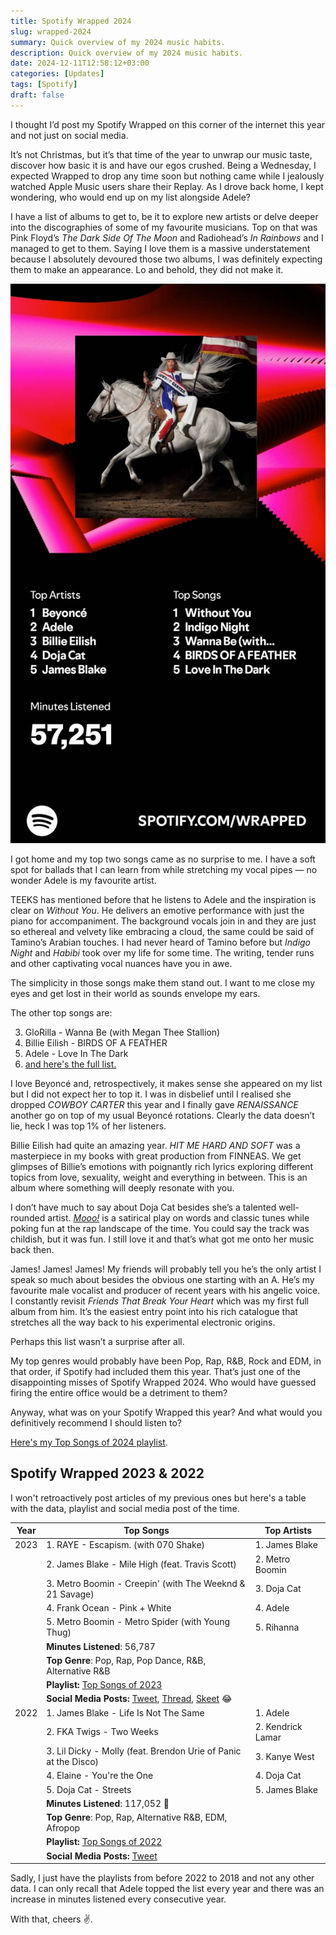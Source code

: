 ```yaml
---
title: Spotify Wrapped 2024
slug: wrapped-2024
summary: Quick overview of my 2024 music habits.
description: Quick overview of my 2024 music habits.
date: 2024-12-11T12:58:12+03:00
categories: [Updates]
tags: [Spotify]
draft: false
---
```


I thought I’d post my Spotify Wrapped on this corner of the internet this year and not just on social media.

It’s not Christmas, but it’s that time of the year to unwrap our music taste, discover how basic it is and have our egos crushed.
Being a Wednesday, I expected Wrapped to drop any time soon but nothing came while I jealously watched Apple Music users share their Replay.
As I drove back home, I kept wondering, who would end up on my list alongside Adele? 

I have a list of albums to get to, be it to explore new artists or delve deeper into the discographies of some of my favourite musicians. 
Top on that was Pink Floyd’s _The Dark Side Of The Moon_ and Radiohead’s _In Rainbows_ and I managed to get to them.
Saying I love them is a massive understatement because I absolutely devoured those two albums, I was definitely expecting them to make an appearance. 
Lo and behold, they did not make it.

![My Spotify Wrapped 2024 summary with my top artists in this order: Beyonce, Adele, Billie Eilish, Doja Cat and James Blake. My top songs are Without You by TEEKS, Indigo Night by Tamino, Wanna Be by GloRilla with Megan Thee Stallion, BIRDS OF A FEATHER by Billie Eilish and Love In The Dark by Adele.](img/wrapped-2024-summary.jpeg "My Spotify Wrapped 2024 Summary")

I got home and my top two songs came as no surprise to me. 
I have a soft spot for ballads that I can learn from while stretching my vocal pipes — no wonder Adele is my favourite artist.

TEEKS has mentioned before that he listens to Adele and the inspiration is clear on _Without You_.
He delivers an emotive performance with just the piano for accompaniment.
The background vocals join in and they are just so ethereal and velvety like embracing a cloud, the same could be said of Tamino’s Arabian touches.
I had never heard of Tamino before but _Indigo Night_ and _Habibi_ took over my life for some time. 
The writing, tender runs and other captivating vocal nuances have you in awe.

The simplicity in those songs make them stand out. 
I want to me close my eyes and get lost in their world as sounds envelope my ears. 

The other top songs are: 

3. GloRilla - Wanna Be (with Megan Thee Stallion)
4. Billie Eilish - BIRDS OF A FEATHER
5. Adele - Love In The Dark
6. [and here's the full list.](https://open.spotify.com/playlist/37i9dQZF1FoK546cZ4ZKkr)

I love Beyoncé and, retrospectively, it makes sense she appeared on my list but I did not expect her to top it.
I was in disbelief until I realised she dropped _COWBOY CARTER_ this year and I finally gave _RENAISSANCE_ another go on top of my usual Beyoncé rotations.
Clearly the data doesn’t lie, heck I was top 1% of her listeners.

Billie Eilish had quite an amazing year. 
_HIT ME HARD AND SOFT_ was a masterpiece in my books with great production from FINNEAS. 
We get glimpses of Billie’s emotions with poignantly rich lyrics exploring different topics from love, sexuality, weight and everything in between.
This is an album where something will deeply resonate with you. 

I don’t have much to say about Doja Cat besides she’s a talented well-rounded artist. 
[_Mooo!_](https://youtu.be/mXnJqYwebF8) is a satirical play on words and classic tunes while poking fun at the rap landscape of the time.
You could say the track was childish, but it was fun.
I still love it and that’s what got me onto her music back then. 

James! James! James!
My friends will probably tell you he’s the only artist I speak so much about besides the obvious one starting with an A.
He’s my favourite male vocalist and producer of recent years with his angelic voice. 
I constantly revisit _Friends That Break Your Heart_ which was my first full album from him. 
It’s the easiest entry point into his rich catalogue that stretches all the way back to his experimental electronic origins. 

Perhaps this list wasn’t a surprise after all. 

My top genres would probably have been Pop, Rap, R&B, Rock and EDM, in that order, if Spotify had included them this year. 
That’s just one of the disappointing misses of Spotify Wrapped 2024.
Who would have guessed firing the entire office would be a detriment to them?

Anyway, what was on your Spotify Wrapped this year? And what would you definitively recommend I should listen to?

[Here's my Top Songs of 2024 playlist](https://open.spotify.com/playlist/37i9dQZF1FoK546cZ4ZKkr).

## Spotify Wrapped 2023 & 2022

I won't retroactively post articles of my previous ones but here's a table with the data, playlist and social media post of the time. 

| Year | Top Songs                                                           | Top Artists             | 
|------|---------------------------------------------------------------------|-------------------------|
| 2023 | 1. RAYE - Escapism. (with 070 Shake)                                | 1. James Blake          | 
|      | 2. James Blake - Mile High (feat. Travis Scott)                     | 2. Metro Boomin         | 
|      | 3. Metro Boomin - Creepin' (with The Weeknd & 21 Savage)            | 3. Doja Cat             | 
|      | 4. Frank Ocean - Pink + White                                       | 4. Adele                | 
|      | 5. Metro Boomin - Metro Spider (with Young Thug)                    | 5. Rihanna              | 
|      | **Minutes Listened**: 56,787                                        |                         | 
|      | **Top Genre**: Pop, Rap, Pop Dance, R&B, Alternative R&B            |                         | 
|      | **Playlist:** [Top Songs of 2023](https://open.spotify.com/playlist/37i9dQZF1FabUsjBl7QvHA) |
|      | **Social Media Posts:** [Tweet](https://x.com/insidemordecai/status/1729900380262178852), [Thread](https://www.threads.net/@insidemordecai/post/C0PKAqWiHe5), [Skeet](https://bsky.app/profile/insidemordecai.com/post/3kfdoo4cemf2j) 😂 |
| 2022 | 1. James Blake - Life Is Not The Same                                | 1. Adele                | 
|      | 2. FKA Twigs - Two Weeks                                            | 2. Kendrick Lamar       | 
|      | 3. Lil Dicky - Molly (feat. Brendon Urie of Panic at the Disco)     | 3. Kanye West           | 
|      | 4. Elaine - You're the One                                          | 4. Doja Cat             | 
|      | 5. Doja Cat - Streets                                               | 5. James Blake          | 
|      | **Minutes Listened**: 117,052 🤯                                     |                         | 
|      | **Top Genre**: Pop, Rap, Alternative R&B, EDM, Afropop              |                         | 
|      | **Playlist:** [Top Songs of 2022](https://open.spotify.com/playlist/37i9dQZF1F0sijgNaJdgit) |
|      | **Social Media Posts:** [Tweet](https://x.com/insidemordecai/status/1597981761652547584) |

Sadly, I just have the playlists from before 2022 to 2018 and not any other data. 
I can only recall that Adele topped the list every year and there was an increase in minutes listened every consecutive year. 

With that, cheers ✌️.
